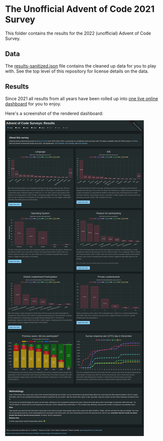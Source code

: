 # The Unofficial Advent of Code 2021 Survey

This folder contains the results for the 2022 (unofficial) Advent of Code Survey.

## Data

The [results-sanitized.json](results-sanitized.json) file contains the cleaned up data for you to play with.
See the top level of this repository for license details on the data.

## Results

Since 2021 all results from all years have been rolled up into [one live online dashboard](https://jeroenheijmans.github.io/advent-of-code-surveys/) for you to enjoy.

Here's a screenshot of the rendered dashboard:

![Dashboard](dashboard-01.png)
